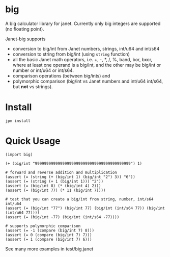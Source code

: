 # big

A big calculator library for janet. Currently only big integers are supported
(no floating point).

Janet-big supports 

* conversion to big/int from Janet numbers, strings, int/u64 and int/s64
* conversion to string from big/int (using `string` function)
* all the basic Janet math operators, i.e.  +, -, *, /, %, band, bor, bxor,
  where at least one operand is a big/int, and the other may be big/int
  or number or int/u64 or int/s64.
* comparison operations (between big/ints) and
* polymorphic comparison (big/int vs Janet numbers and int/u64 int/s64,
  but **not** vs strings).

# Install

```
jpm install
```

# Quick Usage


```
(import big)

(+ (big/int "999999999999999999999999999999999999999999") 1)

# forward and reverse addition and multiplication
(assert (= (string (+ (big/int 1) (big/int "2") 3)) "6"))
(assert (= (string (+ 1 (big/int 1))) "2"))
(assert (= (big/int 8) (* (big/int 4) 2)))
(assert (= (big/int 77) (* 11 (big/int 7))))

# test that you can create a big/int from string, number, int/s64 int/u64
(assert (= (big/int "77") (big/int 77) (big/int (int/s64 77)) (big/int (int/u64 77))))
(assert (= (big/int -77) (big/int (int/s64 -77))))

# supports polymorphic comparison
(assert (= -1 (compare (big/int 7) 8)))
(assert (= 0 (compare (big/int 7) 7)))
(assert (= 1 (compare (big/int 7) 6)))

```

See many more examples in test/big.janet


